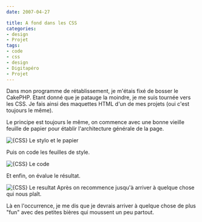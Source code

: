 ```yaml
---
date: 2007-04-27

title: A fond dans les CSS
categories:
- design
- Projet
tags:
- code
- css
- design
- Digitapéro
- Projet
---
```

Dans mon programme de rétablissement, je m'étais fixé de bosser le CakePHP. Etant donné que je patauge la moindre, je me suis tournée vers les CSS. Je fais ainsi des maquettes HTML d'un de mes projets (oui c'est toujours le même).

Le principe est toujours le même, on commence avec une bonne vieille feuille de papier pour établir l'architecture générale de la page.

<img src="https://dlgjp9x71cipk.cloudfront.net/2007/04/css_stylo.JPG" alt="{CSS} Le stylo et le papier" />

<!--more-->

Puis on code les feuilles de style.

<img src="https://dlgjp9x71cipk.cloudfront.net/2007/04/css_code.JPG" alt="{CSS} Le code" />

Et enfin, on évalue le résultat.

<img src="https://dlgjp9x71cipk.cloudfront.net/2007/04/css_site.JPG" alt="{CSS} Le resultat" />
Après on recommence jusqu'à arriver à quelque chose qui nous plaît.

Là en l'occurrence, je me dis que je devrais arriver à quelque chose de plus "fun" avec des petites bières qui moussent un peu partout.
